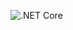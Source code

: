 ![.NET Core](https://github.com/lambacini/DockerUI.Api/workflows/.NET%20Core/badge.svg?branch=master&event=workflow_run)
